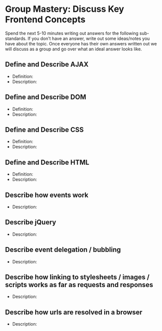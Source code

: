 # Group Mastery: Discuss Key Frontend Concepts

Spend the next 5-10 minutes writing out answers for the following sub-standards. If you don't have an answer, write out some ideas/notes you have about the topic. Once everyone has their own answers written out we will discuss as a group and go over what an ideal answer looks like.

## Define and Describe AJAX
  - Definition:
  - Description:

## Define and Describe DOM
  - Definition:
  - Description:

## Define and Describe CSS
  - Definition:
  - Description:

## Define and Describe HTML
  - Definition:
  - Description:

## Describe how events work
  - Description:

## Describe jQuery
  - Description:

## Describe event delegation / bubbling
  - Description:

## Describe how linking to stylesheets / images / scripts works as far as requests and responses
  - Description:

## Describe how urls are resolved in a browser
  - Description:
